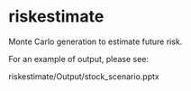 riskestimate
============

Monte Carlo generation to estimate future risk.

For an example of output, please see:

riskestimate/Output/stock_scenario.pptx
